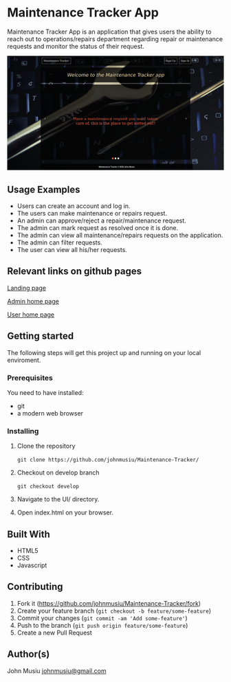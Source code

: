 # Maintenance Tracker App

Maintenance Tracker App is an application that gives users the ability to reach out to operations/repairs department regarding repair or maintenance requests and monitor the status of their request.

![index.html](https://github.com/johnmusiu/Maintenance-Tracker/blob/ch-update-readme-157898693/landingpage.png)

## Usage Examples

- Users can create an account and log in.
- The users can make maintenance or repairs request.
- An admin can approve/reject a repair/maintenance request.
- The admin can mark request as resolved once it is done.
- The admin can view all maintenance/repairs requests on the application.
- The admin can filter requests.
- The user can view all his/her requests.

## Relevant links on github pages

[Landing page](https://johnmusiu.github.io/Maintenance-Tracker/)

[Admin home page](https://johnmusiu.github.io/Maintenance-Tracker/home-admin.html)

[User home page](https://johnmusiu.github.io/Maintenance-Tracker/home-user.html)

## Getting started

The following steps will get this project up and running on your local enviroment.

### Prerequisites

You need to have installed:

- git
- a modern web browser

### Installing

1. Clone the repository

    ```git clone https://github.com/johnmusiu/Maintenance-Tracker/```
2. Checkout on develop branch

    ```git checkout develop```
3. Navigate to the UI/ directory.
4. Open index.html on your browser.

## Built With

- HTML5
- CSS
- Javascript

## Contributing

1. Fork it (https://github.com/johnmusiu/Maintenance-Tracker/fork)
2. Create your feature branch (```git checkout -b feature/some-feature```)
3. Commit your changes (```git commit -am 'Add some-feature'```)
4. Push to the branch (```git push origin feature/some-feature```)
5. Create a new Pull Request

## Author(s)

John Musiu johnmusiu@gmail.com
